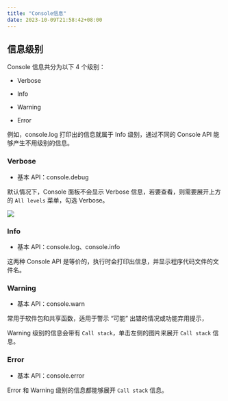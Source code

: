 ```yaml
---
title: "Console信息"
date: 2023-10-09T21:58:42+08:00
---
```


## 信息级别

Console 信息共分为以下 4 个级别：

- Verbose

- Info

- Warning

- Error

例如，console.log 打印出的信息就属于 Info 级别，通过不同的 Console API 能够产生不用级别的信息。

### Verbose

- 基本 API：console.debug

默认情况下，Console 面板不会显示 Verbose 信息，若要查看，则需要展开上方的 `All levels` 菜单，勾选 Verbose。

![](../assets/images/articles/70/01.png)

### Info

- 基本 API：console.log、console.info

这两种 Console API 是等价的，执行时会打印出信息，并显示程序代码文件的文件名。

### Warning

- 基本 API：console.warn

常用于软件包和共享函数，适用于警示 “可能” 出错的情况或功能弃用提示，

Warning 级别的信息会带有 `Call stack`，单击左侧的图片来展开 `Call stack` 信息。

### Error

- 基本 API：console.error

Error 和 Warning 级别的信息都能够展开 `Call stack` 信息。

